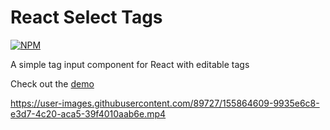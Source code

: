 # React Select Tags

[![NPM](https://nodei.co/npm/react-select-tags.png?downloads=true&stars=true)](https://www.npmjs.com/package/react-select-tags/)

A simple tag input component for React with editable tags

Check out the [demo](https://develatio.github.io/react-select-tags/)

https://user-images.githubusercontent.com/89727/155864609-9935e6c8-e3d7-4c20-aca5-39f4010aab6e.mp4

